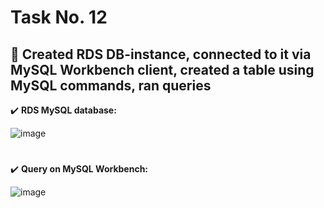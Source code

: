 # Task No. 12
## :memo: Created RDS DB-instance, connected to it via MySQL Workbench client, created a table using MySQL commands, ran queries
:heavy_check_mark: **RDS MySQL database:**

![image](https://github.com/ali-arifin/AWS-Cloud-Internship-2022-/assets/103297661/236011d7-508a-43ed-9229-f20c8180f431)


#

:heavy_check_mark: **Query on MySQL Workbench:**

![image](https://github.com/ali-arifin/AWS-Cloud-Internship-2022-/assets/103297661/2918e04a-34c9-4d8a-b629-f965c40a9da2)





